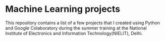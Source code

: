 # Machine Learning projects
This repository contains a list of a few projects that I created using Python and Google Colaboratory during the summer training at the National Institute of Electronics and Information Technology(NIELIT), Delhi.
